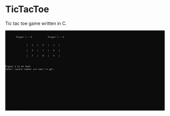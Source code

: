 # TicTacToe
Tic tac toe game written in C.

![gameplay-gif](https://github.com/lolofuk123/TicTacToe/blob/main/tictactoe_gameplay.gif)

